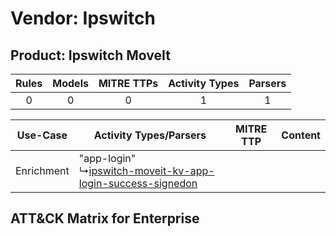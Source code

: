 Vendor: Ipswitch
================
Product: Ipswitch MoveIt
------------------------
| Rules | Models | MITRE TTPs | Activity Types | Parsers |
|:-----:|:------:|:----------:|:--------------:|:-------:|
|   0   |   0    |     0      |       1        |    1    |

|  Use-Case  | Activity Types/Parsers    | MITRE TTP | Content    |
|:----------:| ---- | --------- | ---- |
| Enrichment |  "app-login"<br> ↳[ipswitch-moveit-kv-app-login-success-signedon](Ps/pC_ipswitchmoveitkvapploginsuccesssignedon.md)<br> |    | [](RM/r_m_ipswitch_ipswitch_moveit_Enrichment.md) |

ATT&CK Matrix for Enterprise
----------------------------

